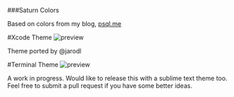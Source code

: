 ###Saturn Colors

Based on colors from my blog, [psql.me](http://psql.me/)

#Xcode Theme
![preview](http://static.tumblr.com/fvrop9o/AYQn5mghv/screen_shot_2014-05-15_at_11.30.39_am_360.png)

Theme ported by @jarodl

#Terminal Theme
![preview](http://cl.ly/QwoJ/Screen%20Shot%202013-08-21%20at%201.58.26%20PM.png)


A work in progress. Would like to release this with a sublime text theme too. Feel free to submit a pull request if you have some better ideas.
